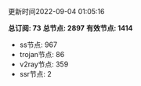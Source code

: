 更新时间2022-09-04 01:05:16

**总订阅: 73**
**总节点: 2897**
**有效节点: 1414**
- ss节点: 967
- trojan节点: 86
- v2ray节点: 359
- ssr节点: 2
